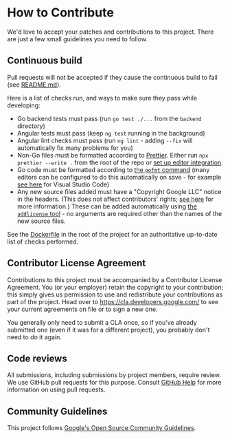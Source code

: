 # How to Contribute

We'd love to accept your patches and contributions to this project. There are
just a few small guidelines you need to follow.

## Continuous build

Pull requests will not be accepted if they cause the continuous build to fail
(see [README.md](README.md#continuous-build)).

Here is a list of checks run, and ways to make sure they pass while developing:

- Go backend tests must pass (run `go test ./...` from the `backend` directory)
- Angular tests must pass (keep `ng test` running in the background)
- Angular lint checks must pass (run `ng lint` - adding `--fix` will
  automatically fix many problems for you)
- Non-Go files must be formatted according to [Prettier](https://prettier.io).
  Either run `npx prettier --write .` from the root of the repo or [set up
  editor integration](https://prettier.io/docs/en/editors.html).
- Go code must be formatted according to [the `gofmt`
  command](https://golang.org/cmd/gofmt/) (many editors can be configured to do
  this automatically on save - for example [see
  here](https://code.visualstudio.com/docs/languages/go#_formatting) for Visual
  Studio Code)
- Any new source files added must have a "Copyright Google LLC" notice in the
  headers. (This does not affect contributors' rights; [see
  here](https://opensource.google/docs/releasing/contributions/#copyright) for
  more information.) These can be added automatically using [the `addlicense`
  tool](https://github.com/google/addlicense) - no arguments are required other
  than the names of the new source files.

See the [Dockerfile](Dockerfile) in the root of the project for an authoritative
up-to-date list of checks performed.

## Contributor License Agreement

Contributions to this project must be accompanied by a Contributor License
Agreement. You (or your employer) retain the copyright to your contribution;
this simply gives us permission to use and redistribute your contributions as
part of the project. Head over to <https://cla.developers.google.com/> to see
your current agreements on file or to sign a new one.

You generally only need to submit a CLA once, so if you've already submitted one
(even if it was for a different project), you probably don't need to do it
again.

## Code reviews

All submissions, including submissions by project members, require review. We
use GitHub pull requests for this purpose. Consult
[GitHub Help](https://help.github.com/articles/about-pull-requests/) for more
information on using pull requests.

## Community Guidelines

This project follows [Google's Open Source Community
Guidelines](https://opensource.google.com/conduct/).
